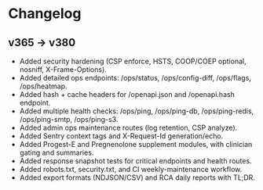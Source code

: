 # Changelog

## v365 → v380
- Added security hardening (CSP enforce, HSTS, COOP/COEP optional, nosniff, X-Frame-Options).
- Added detailed ops endpoints: /ops/status, /ops/config-diff, /ops/flags, /ops/heatmap.
- Added hash + cache headers for /openapi.json and /openapi.hash endpoint.
- Added multiple health checks: /ops/ping, /ops/ping-db, /ops/ping-redis, /ops/ping-smtp, /ops/ping-s3.
- Added admin ops maintenance routes (log retention, CSP analyze).
- Added Sentry context tags and X-Request-Id generation/echo.
- Added Progest-E and Pregnenolone supplement modules, with clinician gating and summaries.
- Added response snapshot tests for critical endpoints and health routes.
- Added robots.txt, security.txt, and CI weekly-maintenance workflow.
- Added export formats (NDJSON/CSV) and RCA daily reports with TL;DR.
